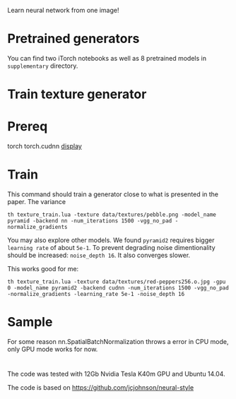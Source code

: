 Learn neural network from one image! 

# Pretrained generators
You can find two iTorch notebooks as well as 8 pretrained models in `supplementary` directory.

# Train texture generator

# Prereq
torch
torch.cudnn
[display](https://github.com/szym/display)

# Train

This command should train a generator close to what is presented in the paper. The variance 
```
th texture_train.lua -texture data/textures/pebble.png -model_name pyramid -backend nn -num_iterations 1500 -vgg_no_pad -normalize_gradients
```

You may also explore other models. We found `pyramid2` requires bigger `learning rate` of about `5e-1`. To prevent degrading noise dimentionality should be increased: `noise_depth 16`. It also converges slower.

This works good for me: 
```
th texture_train.lua -texture data/textures/red-peppers256.o.jpg -gpu 0 -model_name pyramid2 -backend cudnn -num_iterations 1500 -vgg_no_pad -normalize_gradients -learning_rate 5e-1 -noise_depth 16
```

# Sample
For some reason nn.SpatialBatchNormalization throws a error in CPU mode, only GPU mode works for now. 

#

The code was tested with 12Gb Nvidia Tesla K40m GPU and Ubuntu 14.04. 


The code is based on 
https://github.com/jcjohnson/neural-style